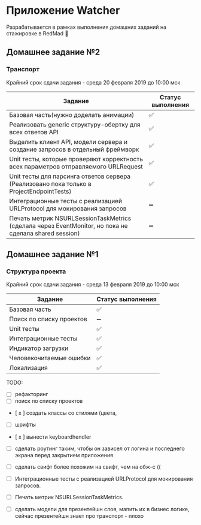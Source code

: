 # Приложение Watcher
Разрабатывается в рамках выполнения домашних заданий на стажировке в RedMad :robot:

## Домашнее задание №2
### Транспорт

Крайний срок сдачи задания - среда 20 февраля 2019 до 10:00 мск

Задание | Cтатус выполнения
------------ | -------------
Базовая часть(нужно доделать анимации) | :white_check_mark:
Реализовать generic структуру-обертку для всех ответов API | :white_check_mark:
Выделить клиент API, модели сервера и создание запросов в отдельный фреймворк  | :white_check_mark:
Unit тесты, которые проверяют корректность всех параметров отправляемого URLRequest | :white_check_mark:
Unit тесты для парсинга ответов сервера (Реализовано пока только в ProjectEndpointTests) | :white_check_mark:
Интеграционные тесты с реализацией URLProtocol для мокирования запросов | :heavy_minus_sign:
Печать метрик NSURLSessionTaskMetrics (сделала через EventMonitor, но пока не сделала shared session) | :heavy_minus_sign:


## Домашнее задание №1
### Структура проекта

Крайний срок сдачи задания - среда 13 февраля 2019 до 10:00 мск

Задание | Cтатус выполнения
------------ | -------------
Базовая часть | :white_check_mark:
Поиск по списку проектов | :heavy_minus_sign:
Unit тесты | :white_check_mark:
Интеграционные тесты | :white_check_mark:
Индикатор загрузки | :white_check_mark:
Человекочитаемые ошибки | :white_check_mark:
Локализация | :white_check_mark:


TODO:
- [ ] рефакторинг
- [ ] поиск по списку проектов
- [ х ] создать классы со стилями (цвета, 
- [ ] шрифты
- [ х ] вынести keyboardhendler
- [ ] сделать роутинг таким, чтобы он зависел от логина и последнего экрана перед закрытием приложения
- [ ] сделать свифт более похожим на свифт, чем на обж-с (( 
- [ ] Интеграционные тесты с реализацией URLProtocol для мокирования запросов. 
- [ ] Печать метрик NSURLSessionTaskMetrics.
- [ ] сделать модели для презентейшн слоя, мапить их в бизнес логике, сейчас презентейшн знает про транспорт - плохо


